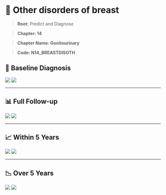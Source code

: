 # 🧬 Other disorders of breast
    
> **Root:** Predict and Diagnose

> **Chapter: 14**

> **Chapter Name: Genitourinary**

> **Code: N14_BREASTDISOTH**

## 🧪 Baseline Diagnosis

<img src="/Predict/Figures/Baseline/IMP/N14_BREASTDISOTH.png" />

<CsvTableIMP src="/Predict_Data/Baseline/IMP/IMP_N14_BREASTDISOTH.csv" label="🔍 View full results" />

<img src="/Predict/Figures/Baseline/ROC/N14_BREASTDISOTH.png" />

<CsvTableROC src="/Predict_Data/Baseline/EVA/N14_BREASTDISOTH.csv" label="🔍 View full results" />

---

## 📊 Full Follow-up

<img src="/Predict/Figures/ALL/IMP/N14_BREASTDISOTH.png" />

<CsvTableIMP src="/Predict_Data/ALL/IMP/IMP_N14_BREASTDISOTH.csv" label="🔍 View full results" />

<img src="/Predict/Figures/ALL/ROC/N14_BREASTDISOTH.png" />

<CsvTableROC src="/Predict_Data/ALL/EVA/N14_BREASTDISOTH.csv" label="🔍 View full results" />

---

## 📈 Within 5 Years

<img src="/Predict/Figures/FYears/IMP/N14_BREASTDISOTH.png" />

<CsvTableIMP src="/Predict_Data/FYears/IMP/IMP_N14_BREASTDISOTH.csv" label="🔍 View full results" />

<img src="/Predict/Figures/FYears/ROC/N14_BREASTDISOTH.png" />

<CsvTableROC src="/Predict_Data/FYears/EVA/N14_BREASTDISOTH.csv" label="🔍 View full results" />

---

## 📉 Over 5 Years

<img src="/Predict/Figures/OverFYears/IMP/N14_BREASTDISOTH.png" />

<CsvTableIMP src="/Predict_Data/OverFYears/IMP/IMP_N14_BREASTDISOTH.csv" label="🔍 View full results" />

<img src="/Predict/Figures/OverFYears/ROC/N14_BREASTDISOTH.png" />

<CsvTableROC src="/Predict_Data/OverFYears/EVA/N14_BREASTDISOTH.csv" label="🔍 View full results" />
